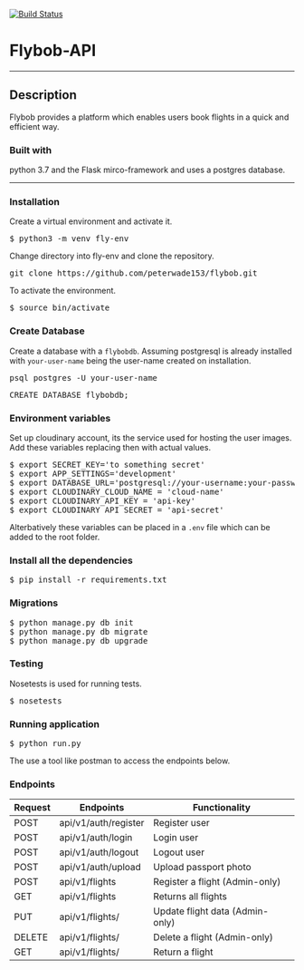 [![Build Status](https://travis-ci.org/peterwade153/flybob.svg?branch=master)](https://travis-ci.org/peterwade153/flybob)
# Flybob-API
---
## Description
Flybob provides a platform which enables users book flights in a quick and efficient way.

###  Built with
python 3.7 and the Flask mirco-framework and uses a postgres database.

---
### Installation
Create a virtual environment and activate it.
<pre>
$ python3 -m venv fly-env
</pre>
Change directory into fly-env and clone the repository.
<pre>
git clone https://github.com/peterwade153/flybob.git
</pre>
To activate the environment.
<pre>
$ source bin/activate
</pre>
### Create Database
Create a database with a `flybobdb`. Assuming postgresql is already installed with `your-user-name` being the user-name created on installation.
<pre>
psql postgres -U your-user-name
</pre>
<pre>
CREATE DATABASE flybobdb;
</pre>

### Environment variables
Set up cloudinary account, its the service used for hosting the user images.
Add these variables replacing then with actual values.
<pre>
$ export SECRET_KEY='to something secret'
$ export APP_SETTINGS='development'
$ export DATABASE_URL='postgresql://your-username:your-password@localhost/flybobdb'
$ export CLOUDINARY_CLOUD_NAME = 'cloud-name'
$ export CLOUDINARY_API_KEY = 'api-key'
$ export CLOUDINARY_API_SECRET = 'api-secret'
</pre>
Alterbatively these variables can be placed in a `.env` file which can be added to the root folder.

### Install all the dependencies
<pre>
$ pip install -r requirements.txt
</pre>

### Migrations
<pre>
$ python manage.py db init
$ python manage.py db migrate
$ python manage.py db upgrade
</pre>

### Testing
Nosetests is used for running tests.
<pre>
$ nosetests
</pre>

### Running application
<pre>
$ python run.py
</pre>
The use a tool like postman to access the endpoints below.
### Endpoints

Request |       Endpoints                 |       Functionality
--------|---------------------------------|--------------------------------
POST    |  api/v1/auth/register           |        Register user
POST    |  api/v1/auth/login              |        Login user
POST    |  api/v1/auth/logout             |        Logout user
POST    |  api/v1/auth/upload             |        Upload passport photo
POST    |  api/v1/flights                 |        Register a flight (Admin-only)
GET     |  api/v1/flights                 |        Returns all flights
PUT     |  api/v1/flights/<id>            |        Update flight data (Admin-only)
DELETE  |  api/v1/flights/<id>            |        Delete a flight (Admin-only)
GET     |  api/v1/flights/<id>            |        Return a flight
